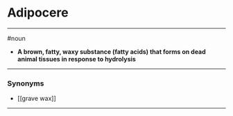 # Adipocere
---
#noun
- **A brown, fatty, waxy substance (fatty acids) that forms on dead animal tissues in response to hydrolysis**
---
### Synonyms
- [[grave wax]]
---
